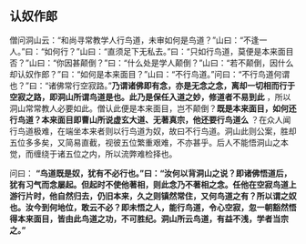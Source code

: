 ## 认奴作郎

僧问洞山云：“和尚寻常教学人行鸟道，未审如何是鸟道？”山曰：“不逢一人。”曰：“如何行？”山曰：“直须足下无私去。”曰：“只如行鸟道，莫便是本来面目否？”山曰：“你因甚颠倒？”曰：“什么处是学人颠倒？”山曰：“若不颠倒，因什么却认奴作郎？”曰：“如何是本来面目？”山曰：“不行鸟道。”问曰：“不行鸟道何谓也？”曰：“诸佛常行空寂路。”__乃谓诸佛即有念，亦是无念之念，离却一切相而行于空寂之路，即洞山所谓鸟道是也。此乃是保任入道之妙，修道者不易到此__ ，所以洞山常常教人必要如此。僧认此便是本来面目，岂不颠倒？__既是本来面目，如何还行鸟道？本来面目即曹山所说虚玄大道、无著真宗，他还要行鸟道么__ ？在众人闻行鸟道极难，在端坐本来者则以行鸟道为奴，故曰不行鸟道。洞山此则公案，胜却五位多多矣，又简易直截，视彼五位繁重艰难，不亦甚乎。后人不能悟洞山之本觉，而缠绕于诸五位之内，所以流弊难检择也。

问曰： __“鸟道既是奴，犹有不必行也。”曰：“汝何以背洞山之说？即诸佛悟道后，犹有习气而念屡起。但起时不使他著相，则此念乃不著相之念。任他在空寂鸟道上游行片时，他自然归去，仍旧本来，久之则镇然常住，又何鸟道之有？所以谓之奴也。汝今到何地位，敢云不必？即未悟之人，能行鸟道，令心空寂，忽一朝豁然悟得本来面目，皆由此鸟道之功，不可胜纪。洞山所云鸟道，有益不浅，学者当宗之。”__ 
